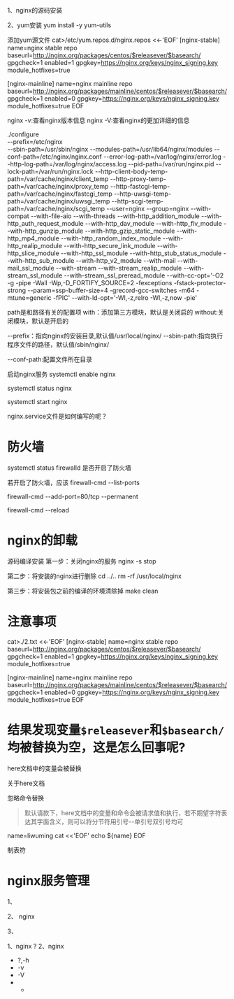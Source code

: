 

1、nginx的源码安装




2、yum安装
yum install -y yum-utils

添加yum源文件
cat>/etc/yum.repos.d/nginx.repos <<-'EOF'
[nginx-stable]
name=nginx stable repo
baseurl=http://nginx.org/packages/centos/$releasever/$basearch/
gpgcheck=1
enabled=1
gpgkey=https://nginx.org/keys/nginx_signing.key
module_hotfixes=true

[nginx-mainline]
name=nginx mainline repo
baseurl=http://nginx.org/packages/mainline/centos/$releasever/$basearch/
gpgcheck=1
enabled=0
gpgkey=https://nginx.org/keys/nginx_signing.key
module_hotfixes=true
EOF






nginx -v:查看nginx版本信息
nginx -V:查看nginx的更加详细的信息



./configure \
	--prefix=/etc/nginx \
	--sbin-path=/usr/sbin/nginx 
	--modules-path=/usr/lib64/nginx/modules 
	--conf-path=/etc/nginx/nginx.conf 
	--error-log-path=/var/log/nginx/error.log 
	--http-log-path=/var/log/nginx/access.log 
	--pid-path=/var/run/nginx.pid 
	--lock-path=/var/run/nginx.lock 
	--http-client-body-temp-path=/var/cache/nginx/client_temp 
	--http-proxy-temp-path=/var/cache/nginx/proxy_temp 
	--http-fastcgi-temp-path=/var/cache/nginx/fastcgi_temp 
	--http-uwsgi-temp-path=/var/cache/nginx/uwsgi_temp 
	--http-scgi-temp-path=/var/cache/nginx/scgi_temp 
	--user=nginx --group=nginx 
	--with-compat 
	--with-file-aio 
	--with-threads 
	--with-http_addition_module 
	--with-http_auth_request_module 
	--with-http_dav_module 
	--with-http_flv_module 
	--with-http_gunzip_module 
	--with-http_gzip_static_module 
	--with-http_mp4_module 
	--with-http_random_index_module 
	--with-http_realip_module 
	--with-http_secure_link_module 
	--with-http_slice_module 
	--with-http_ssl_module 
	--with-http_stub_status_module 
	--with-http_sub_module 
	--with-http_v2_module 
	--with-mail 
	--with-mail_ssl_module 
	--with-stream 
	--with-stream_realip_module 
	--with-stream_ssl_module 
	--with-stream_ssl_preread_module 
	--with-cc-opt='-O2 -g -pipe -Wall -Wp,-D_FORTIFY_SOURCE=2 -fexceptions -fstack-protector-strong 
	--param=ssp-buffer-size=4 -grecord-gcc-switches -m64 -mtune=generic -fPIC' 
	--with-ld-opt='-Wl,-z,relro -Wl,-z,now -pie'




path是和路径有关的配置项
with：添加第三方模块，默认是关闭启的
without:关闭模块，默认是开启的


--prefix：指向nginx的安装目录,默认值/usr/local/nginx/
--sbin-path:指向执行程序文件的路径，默认值<prefix>/sbin/nginx/

--conf-path:配置文件所在目录















启动nginx服务
systemctl enable nginx

systemctl status nginx

systemctl start nginx





nginx.service文件是如何编写的呢？





# 防火墙


systemctl status firewalld
是否开启了防火墙

若开启了防火墙，应该
firewall-cmd --list-ports

firewall-cmd --add-port=80/tcp --permanent

firewall-cmd --reload








# nginx的卸载


源码编译安装
第一步：关闭nginx的服务
nginx -s stop

第二步：将安装的nginx进行删除
cd ../..
rm -rf /usr/local/nginx

第三步：将安装包之前的编译的环境清除掉
make clean








# 注意事项
cat>./2.txt <<-'EOF'
[nginx-stable]
name=nginx stable repo
baseurl=http://nginx.org/packages/centos/$releasever/$basearch/
gpgcheck=1
enabled=1
gpgkey=https://nginx.org/keys/nginx_signing.key
module_hotfixes=true

[nginx-mainline]
name=nginx mainline repo
baseurl=http://nginx.org/packages/mainline/centos/$releasever/$basearch/
gpgcheck=1
enabled=0
gpgkey=https://nginx.org/keys/nginx_signing.key
module_hotfixes=true
EOF

# 结果发现变量`$releasever`和`$basearch/`均被替换为空，这是怎么回事呢?

here文档中的变量会被替换




关于here文档

忽略命令替换

> 默认请款下，here文档中的变量和命令会被请求值和执行，若不期望字符表达其字面含义，则可以将分节符用引号--单引号双引号均可


name=liwuming
cat <<'EOF'
echo ${name}
EOF


制表符







# nginx服务管理

1、


2、
nginx 

3、



1、nginx ?
2、nginx 

- ?,-h
- -v
- -V
- -
